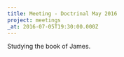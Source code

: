 ```yaml
---
title: Meeting - Doctrinal May 2016
project: meetings
_at: 2016-07-05T19:30:00.000Z
---
```



Studying the book of James.